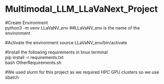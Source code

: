 # Multimodal_LLM_LLaVaNext_Project

#Create Environment <br />
python3 -m venv LLaVaNV_env      ##LLaVaNV_env is the name of the environment

#Activate the environment
source LLaVaNV_env/bin/activate 

#Install the following requirements in linux terminal <br />
pip install -r requirements.txt <br />
bash OtherRequirements.sh <br />

#We used slurm for this project as we required HPC GPU clusters so we use sbatch <br />

